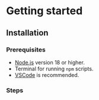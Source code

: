 # Getting started

## Installation

### Prerequisites

- [Node.js](https://nodejs.org/) version 18 or higher.
- Terminal for running `npm` scripts.
- [VSCode](https://code.visualstudio.com/) is recommended.


### Steps

<!--@include: ../../README.md{46,54}-->


